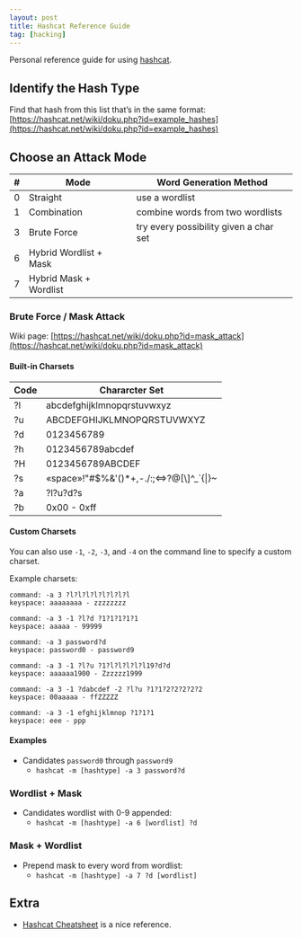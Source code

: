```yaml
---
layout: post
title: Hashcat Reference Guide
tag: [hacking]
---
```


Personal reference guide for using [hashcat](https://hashcat.net/hashcat/).

## Identify the Hash Type

Find that hash from this list that’s in the same format: [https://hashcat.net/wiki/doku.php?id=example_hashes](https://hashcat.net/wiki/doku.php?id=example_hashes)

## Choose an Attack Mode

| # | Mode | Word Generation Method |
| --- | --- | --- |
| 0 | Straight | use a wordlist |
| 1 | Combination | combine words from two wordlists |
| 3 | Brute Force | try every possibility given a char set |
| 6 | Hybrid Wordlist + Mask |  |
| 7 | Hybrid Mask + Wordlist |  |

### Brute Force / Mask Attack

Wiki page: [https://hashcat.net/wiki/doku.php?id=mask_attack](https://hashcat.net/wiki/doku.php?id=mask_attack)

#### Built-in Charsets

| Code | Chararcter Set | 
| ---| -------------------------- |
| ?l | abcdefghijklmnopqrstuvwxyz |
| ?u | ABCDEFGHIJKLMNOPQRSTUVWXYZ |
| ?d | 0123456789 |
| ?h | 0123456789abcdef |
| ?H | 0123456789ABCDEF |
| ?s | «space»!"#$%&'()*+,-./:;<=>?@[\\]^_`{\|}~ |
| ?a | ?l?u?d?s |
| ?b | 0x00 - 0xff |

#### Custom Charsets

You can also use `-1`, `-2`, `-3`, and `-4` on the command line to specify a custom charset.

Example charsets:

```
command: -a 3 ?l?l?l?l?l?l?l?l
keyspace: aaaaaaaa - zzzzzzzz

command: -a 3 -1 ?l?d ?1?1?1?1?1
keyspace: aaaaa - 99999

command: -a 3 password?d
keyspace: password0 - password9

command: -a 3 -1 ?l?u ?1?l?l?l?l?l19?d?d
keyspace: aaaaaa1900 - Zzzzzz1999

command: -a 3 -1 ?dabcdef -2 ?l?u ?1?1?2?2?2?2?2
keyspace: 00aaaaa - ffZZZZZ

command: -a 3 -1 efghijklmnop ?1?1?1
keyspace: eee - ppp
```

#### Examples

- Candidates `password0` through `password9`
    - `hashcat -m [hashtype] -a 3 password?d`

### Wordlist + Mask

- Candidates wordlist with 0-9 appended:
    - `hashcat -m [hashtype] -a 6 [wordlist] ?d`

### Mask + Wordlist

- Prepend mask to every word from wordlist:
    - `hashcat -m [hashtype] -a 7 ?d [wordlist]`

## Extra
- [Hashcat Cheatsheet](https://cheatsheet.haax.fr/passcracking-hashfiles/hashcat_cheatsheet/) is a nice reference.

